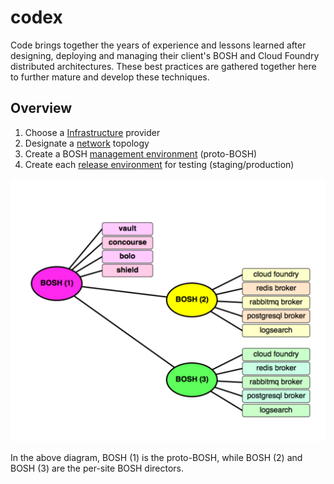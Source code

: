 # codex

Code brings together the years of experience and lessons learned after designing, deploying and managing their client's BOSH and Cloud Foundry distributed architectures.  These best practices are gathered together here to further mature and develop these techniques.

## Overview

1. Choose a [Infrastructure](infrastructure.md) provider
1. Designate a [network](network.md) topology
1. Create a BOSH [management environment](management_environment.md) (proto-BOSH)
1. Create each [release environment](release_environments.md) for testing (staging/production)

![proto-BOSH](/images/proto-BOSH.png)

In the above diagram, BOSH (1) is the proto-BOSH, while BOSH (2) and BOSH (3) are the per-site BOSH directors.
